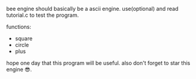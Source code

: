 bee engine should basically be a ascii engine.
use(optional) and read tutorial.c to test the program.

functions:
- square
- circle
- plus

hope one day that this program will be useful.
also don't forget to star this engine 😎.

